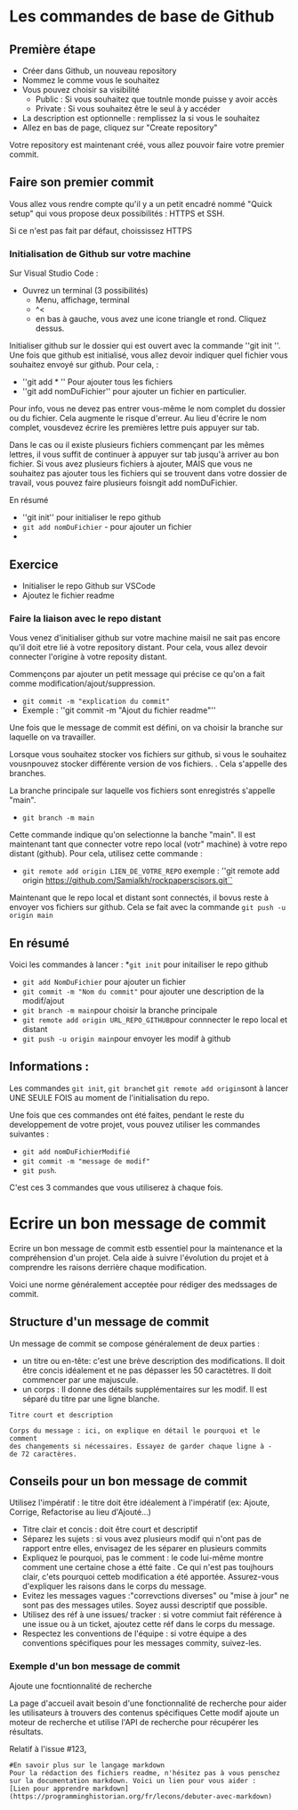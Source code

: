 # Les commandes de base de Github

## Première étape

* Créer dans Github, un nouveau repository
* Nommez le comme vous le souhaitez
* Vous pouvez choisir sa visibilité 
    * Public : Si vous souhaitez que toutnle monde puisse y avoir accès
    * Private : Si vous souhaitez être le seul à y accéder
* La description  est optionnelle : remplissez la si vous le souhaitez
* Allez en bas de page, cliquez sur "Create repository"

Votre repository est maintenant créé, vous allez pouvoir faire votre premier commit.

## Faire son premier commit 


Vous allez vous rendre compte qu'il y a un petit encadré nommé "Quick setup" qui vous propose deux possibilités : HTTPS et SSH.

Si ce n'est pas fait par défaut, choississez HTTPS

### Initialisation de Github sur votre machine

Sur Visual Studio Code :
* Ouvrez un terminal (3 possibilités)
    * Menu, affichage, terminal
    * ^<
    * en bas à gauche, vous avez une icone triangle et rond. Cliquez dessus. 

Initialiser github sur le dossier qui est ouvert avec la commande ''git init ''.
Une fois que github est initialisé, vous allez devoir indiquer quel fichier vous souhaitez envoyé sur github. Pour cela, :
* ''git add * '' Pour ajouter tous les fichiers
* ''git add nomDuFichier'' pour ajouter un fichier en particulier. 

Pour info, vous ne devez pas entrer vous-même le nom complet du dossier ou du fichier. Cela augmente le risque d'erreur. Au lieu d'écrire le nom complet, vousdevez écrire les premières lettre puis appuyer sur tab. 

Dans le cas ou il existe plusieurs fichiers commençant par les mêmes lettres, il vous suffit de continuer à appuyer sur tab jusqu'à arriver au bon fichier. 
Si vous avez plusieurs fichiers à ajouter, MAIS que vous ne souhaitez pas ajouter tous les fichiers qui se trouvent dans votre dossier de travail, vous pouvez faire plusieurs foisngit add nomDuFichier. 

En résumé

* ''git init'' pour initialiser le repo github
* ``git add nomDuFichier`` - pour ajouter un fichier
* 

## Exercice 
* Initialiser le repo Github sur VSCode
* Ajoutez le fichier readme


### Faire la liaison avec le repo distant
Vous venez d'initialiser github sur votre machine maisil ne sait pas encore qu'il doit etre lié à votre repository distant. Pour cela, vous allez devoir connecter l'origine à votre reposity distant. 

Commençons par ajouter un petit message qui précise ce qu'on a fait comme modification/ajout/suppression. 

* ``git commit -m "explication du commit"``
* Exemple : 
        ''git commit -m "Ajout du fichier readme"''

Une fois que le message de commit est défini, on va choisir la branche sur laquelle on va travailler. 

Lorsque vous souhaitez stocker vos fichiers sur github, si vous le souhaitez vousnpouvez stocker différente version de vos fichiers. . Cela s'appelle des branches.

La branche principale sur laquelle vos fichiers sont enregistrés s'appelle "main".

* ``git branch -m main``

Cette commande indique qu'on selectionne la banche "main". 
Il est maintenant tant que connecter votre repo local (votr" machine) à votre repo distant (github). Pour cela, utilisez cette commande :
* ``git remote add origin LIEN_DE_VOTRE_REPO``
exemple :
        ''git remote add origin https://github.com/Samialkh/rockpaperscisors.git``

Maintenant que le repo local et distant sont connectés, il bovus reste à envoyer vos fichiers sur github. Cela se fait avec la commande ``git push -u origin main``

## En résumé 
Voici les commandes à lancer :
*``git init`` pour initailiser le repo github
* ``git add NomDuFichier`` pour ajouter un fichier
* ``git commit -m "Nom du commit"`` pour ajouter une description de la modif/ajout
* ``git branch -m main``pour choisir la branche principale
* ``git remote add origin URL_REPO_GITHUB``pour connnecter le repo local et distant
* ``git push -u origin main``pour envoyer les modif à github

## Informations :
Les commandes ``git init``, ``git branch``et ``git remote add origin``sont à lancer UNE SEULE FOIS au moment de l'initialisation du repo. 

Une fois que ces commandes ont été faites, pendant le reste du developpement de votre projet, vous pouvez utiliser les commandes suivantes : 
* ``git add nomDuFichierModifié``
* ``git commit -m "message de modif"``
* ``git push``.

C'est ces 3 commandes que vous utiliserez à chaque fois. 

# Ecrire un bon message de commit
Ecrire un bon message de commit estb essentiel pour la maintenance et la compréhension d'un projet. Cela aide à suivre l'évolution du projet et à comprendre les raisons derrière chaque modification.

Voici une norme généralement acceptée pour rédiger des medssages de commit.

## Structure d'un message de commit
Un message de commit se compose généralement de deux parties :

* un titre ou en-tête: c'est une brève description des modifications. Il doit être concis idéalement et ne pas dépasser les 50 caractètres. Il doit commencer par une majuscule.
* un corps : Il donne des détails supplémentaires sur les modif. Il est séparé du titre par une ligne blanche.

```
Titre court et description

Corps du message : ici, on explique en détail le pourquoi et le comment 
des changements si nécessaires. Essayez de garder chaque ligne à - 
de 72 caractères.
```

## Conseils pour un bon message de commit
Utilisez l'impératif : le titre doit être idéalement à l'impératif (ex: Ajoute, Corrige, Refactorise au lieu d'Ajouté...)
* Titre clair et concis : doit être court et descriptif
* Séparez les sujets : si vous avez plusieurs modif qui n'ont pas de rapport entre elles, envisagez de les séparer en plusieurs commits
* Expliquez le pourquoi, pas le comment : le code lui-même montre comment une certaine chose a étté faite . Ce qui n'est pas toujhours clair, c'ets pourquoi cetteb modification a été apportée. Assurez-vous d'expliquer les raisons dans le corps du message.
* Evitez les messages vagues :"correvctions diverses" ou "mise à jour" ne sont pas des messages utiles. Soyez aussi descriptif que possible.
* Utilisez des réf à une issues/ tracker : si votre commiut fait référence à une issue ou à un ticket, ajoutez cette réf dans le corps du message. 
* Respectez les conventions de l'équipe : si votre équipe a des conventions spécifiques pour les messages commity, suivez-les.

### Exemple d'un bon message de commit

Ajoute une focntionnalité de recherche

La page d'accueil avait besoin d'une fonctionnalité de recherche pour aider les utilisateurs à trouvers des contenus spécifiques
Cette modif ajoute un moteur de recherche et utilise l'API de recherche pour récupérer les résultats.

Relatif à l'issue #123,
```
#En savoir plus sur le langage markdown 
Pour la rédaction des fichiers readme, n'hésitez pas à vous penschez sur la documentation markdown. Voici un lien pour vous aider :
[Lien pour apprendre markdown](https://programminghistorian.org/fr/lecons/debuter-avec-markdown)


